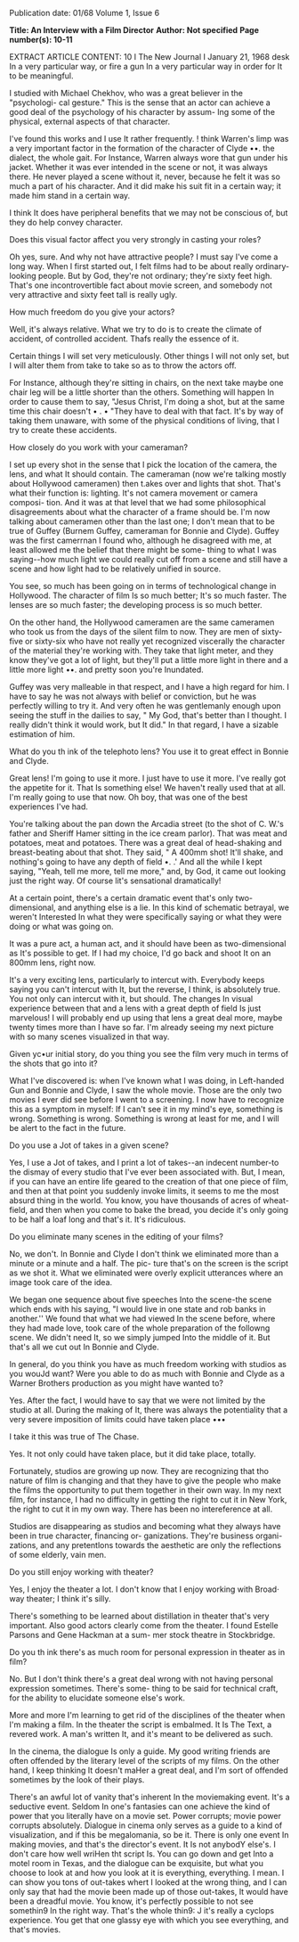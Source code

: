 Publication date: 01/68
Volume 1, Issue 6

**Title: An Interview with a Film Director**
**Author: Not specified**
**Page number(s): 10-11**

EXTRACT ARTICLE CONTENT:
10 I The New Journal I January 21, 1968 
desk In a very particular way, or fire a 
gun In a very particular way in order 
for It to be meaningful. 

I studied with Michael Chekhov, who 
was a great believer in the "psychologi-
cal gesture." This is the sense that an 
actor can achieve a good deal of the 
psychology of his character by assum-
Ing some of the physical, external 
aspects of that character. 

I've found this works and I use It 
rather frequently. ! think Warren's limp 
was a very important factor in the 
formation of the character of Clyde ••. 
the dialect, the whole gait. For 
Instance, Warren always wore that gun 
under his jacket. Whether it was ever 
intended in the scene or not, it was 
always there. He never played a scene 
without it, never, because he felt it was 
so much a part of his character. And 
it did make his suit fit in a certain way; 
it made him stand in a certain way. 

I think It does have peripheral benefits 
that we may not be conscious of, but 
they do help convey character. 

Does this visual factor affect you very 
strongly in casting your roles? 

Oh yes, sure. And why not have 
attractive people? I must say I've come 
a long way. When I first started out, I 
felt films had to be about really 
ordinary-looking people. But by God, 
they're not ordinary; they're sixty feet 
high. That's one incontrovertible fact 
about movie screen, and somebody 
not very attractive and sixty feet tall is 
really ugly. 

How much freedom do you give your 
actors? 

Well, it's always relative. What we try 
to do is to create the climate of 
accident, of controlled accident. 
Thafs really the essence of it. 

Certain things I will set very 
meticulously. Other things I will not 
only set, but I will alter them from take 
to take so as to throw the actors off. 

For Instance, although they're sitting 
in chairs, on the next take maybe one 
chair leg will be a little shorter than 
the others. Something will happen In 
order to cause them to say, "Jesus 
Christ, I'm doing a shot, but at the same 
time this chair doesn't • . • "They have 
to deal with that fact. It's by way of 
taking them unaware, with some of 
the physical conditions of living, that 
I try to create these accidents. 

How closely do you work with your 
cameraman? 

I set up every shot in the sense that 
I pick the location of the camera, the 
lens, and what It should contain. The 
cameraman (now we're talking mostly 
about Hollywood cameramen) then 
t.akes over and lights that shot. That's 
what their function is: lighting. It's not 
camera movement or camera composi-
tion. And it was at that level that we 
had some philosophical disagreements 
about what the character of a frame 
should be. I'm now talking about 
cameramen other than the last one; I 
don't mean that to be true of Guffey 
(Burnem Guffey, cameraman for 
Bonnie and Clyde). Guffey was the first 
camerrnan I found who, although he 
disagreed with me, at least allowed me 
the belief that there might be some-
thing to what I was saying--how much 
light we could really cut off from a 
scene and still have a scene and how 
light had to be relatively unified in 
source. 

You see, so much has been going 
on in terms of technological change 
in Hollywood. The character of film 
Is so much better; It's so much faster. 
The lenses are so much faster; the 
developing process is so much better. 

On the other hand, the Hollywood 
cameramen are the same cameramen 
who took us from the days of the silent 
film to now. They are men of sixty-five 
or sixty-six who have not really yet 
recognized viscerally the character 
of the material they're working with. 
They take that light meter, and they 
know they've got a lot of light, but 
they'll put a little more light in there 
and a little more light ••. and pretty 
soon you're Inundated. 

Guffey was very malleable in that 
respect, and I have a high regard for 
him. I have to say he was not always 
with belief or conviction, but he was 
perfectly willing to try it. And very 
often he was gentlemanly enough 
upon seeing the stuff in the dailies to 
say, " My God, that's better than I 
thought. I really didn't think it would 
work, but It did." In that regard, I have 
a sizable estimation of him. 

What do you th ink of the telephoto lens? 
You use it to great effect in Bonnie and 
Clyde. 

Great lens! I'm going to use it more. 
I just have to use it more. I've really 
got the appetite for it. That Is 
something else! We haven't really used 
that at all. I'm really going to use that 
now. Oh boy, that was one of the best 
experiences I've had. 

You're talking about the pan down 
the Arcadia street (to the shot of C. W.'s 
father and Sheriff Hamer sitting in the 
ice cream parlor). That was meat and 
potatoes, meat and potatoes. There 
was a great deal of head-shaking and 
breast-beating about that shot. They 
said, " A 400mm shot! It'll shake, and 
nothing's going to have any depth of 
field •. .' And all the while I kept saying, 
"Yeah, tell me more, tell me more," 
and, by God, it came out looking just 
the right way. Of course lit's 
sensational dramatically! 

At a certain point, there's a certain 
dramatic event that's only two-
dimensional, and anything else is a 
lie. In this kind of schematic betrayal, 
we weren't Interested In what they 
were specifically saying or what they 
were doing or what was going on. 

It was a pure act, a human act, and it 
should have been as two-dimensional 
as It's possible to get. If I had my 
choice, I'd go back and shoot It on an 
800mm lens, right now. 

It's a very exciting lens, particularly 
to intercut with. Everybody keeps 
saying you can't intercut with It, but 
the reverse, I think, is absolutely true. 
You not only can intercut with it, but 
should. The changes In visual 
experience between that and a lens 
with a great depth of field Is just 
marvelous! I will probably end up using 
that lens a great deal more, maybe 
twenty times more than I have so far. 
I'm already seeing my next picture 
with so many scenes visualized in 
that way. 

Given yc•ur initial story, do you thing you 
see the film very much in terms of the 
shots that go into it? 

What I've discovered is: when I've 
known what I was doing, in Left-handed 
Gun and Bonnie and Clyde, I saw the 
whole movie. Those are the only two 
movies I ever did see before I went to 
a screening. I now have to recognize 
this as a symptom in myself: If I can't 
see it in my mind's eye, something is 
wrong. Something is wrong. Something 
is wrong at least for me, and I will be 
alert to the fact in the future. 

Do you use a Jot of takes in a given scene? 

Yes, I use a Jot of takes, and I print a 
lot of takes--an indecent number-to 
the dismay of every studio that I've ever 
been associated with. But, I mean, if 
you can have an entire life geared to 
the creation of that one piece of film, 
and then at that point you suddenly 
invoke limits, it seems to me the most 
absurd thing in the world. You know, 
you have thousands of acres of wheat-
field, and then when you come to bake 
the bread, you decide it's only going 
to be half a loaf long and that's it. It's 
ridiculous. 

Do you eliminate many scenes in the 
editing of your films? 

No, we don't. In Bonnie and Clyde I 
don't think we eliminated more than a 
minute or a minute and a half. The pic-
ture that's on the screen is the script 
as we shot it. What we eliminated were 
overly explicit utterances where an 
image took care of the idea. 

We began one sequence about five 
speeches Into the scene-the scene 
which ends with his saying, "I would 
live in one state and rob banks in 
another.'' We found that what we had 
viewed In the scene before, where 
they had made love, took care of the 
whole preparation of the followng 
scene. We didn't need It, so we simply 
jumped Into the middle of it. But that's 
all we cut out In Bonnie and Clyde. 

In general, do you think you have as much 
freedom working with studios as you 
wouJd want? Were you able to do as much 
with Bonnie and Clyde as a Warner 
Brothers production as you might have 
wanted to? 

Yes. After the fact, I would have to say 
that we were not limited by the studio 
at all. During the making of It, there was 
always the potentiality that a very 
severe imposition of limits could have 
taken place ••• 

I take it this was true of The Chase. 

Yes. It not only could have taken place, 
but it did take place, totally. 

Fortunately, studios are growing up 
now. They are recognizing that tho 
nature of film is changing and that 
they have to give the people who make 
the films the opportunity to put them 
together in their own way. In my next 
film, for instance, I had no difficulty in 
getting the right to cut it in New York, 
the right to cut it in my own way. There 
has been no intereference at all. 

Studios are disappearing as studios 
and becoming what they always have 
been in true character, financing or-
ganizations. They're business organi-
zations, and any pretentlons towards 
the aesthetic are only the reflections of 
some elderly, vain men. 

Do you still enjoy working with theater? 

Yes, I enjoy the theater a lot. I don't 
know that I enjoy working with Broad· 
way theater; I think it's silly. 

There's something to be learned 
about distillation in theater that's very 
important. Also good actors clearly 
come from the theater. I found Estelle 
Parsons and Gene Hackman at a sum-
mer stock theatre in Stockbridge. 

Do you th ink there's as much room for 
personal expression in theater as in film? 

No. But I don't think there's a great 
deal wrong with not having personal 
expression sometimes. There's some-
thing to be said for technical craft, for 
the ability to elucidate someone else's 
work. 

More and more I'm learning to get 
rid of the disciplines of the theater 
when I'm making a film. In the theater 
the script is embalmed. It Is The Text, 
a revered work. A man's written It, 
and it's meant to be delivered as such. 

In the cinema, the dialogue Is only a 
guide. My good writing friends are 
often offended by the literary level of 
the scripts of my films. On the other 
hand, I keep thinking It doesn't maHer 
a great deal, and I'm sort of offended 
sometimes by the look of their plays. 

There's an awful lot of vanity that's 
inherent In the moviemaking event. It's 
a seductive event. Seldom In one's 
fantasies can one achieve the kind of 
power that you literally have on a 
movie set. Power corrupts; movie 
power corrupts absolutely. Dialogue 
in cinema only serves as a guide to a 
kind of visualization, and if this be 
megalomania, so be it. There is only 
one event In making movies, and that's 
the director's event. It Is not anybodY 
else's. I don't care how well wriHen tht 
script Is. You can go down and get Into 
a motel room in Texas, and the 
dialogue can be exquisite, but what 
you choose to look at and how you look 
at it is everything, everything. I mean. 
I can show you tons of out-takes whert 
I looked at the wrong thing, and I can 
only say that had the movie been made 
up of those out-takes, It would have 
been a dreadful movie. You know, it's 
perfectly possible to not see somethin9 
In the right way. That's the whole thin9: J 
it's really a cyclops experience. You 
get that one glassy eye with which you 
see everything, and that's movies.